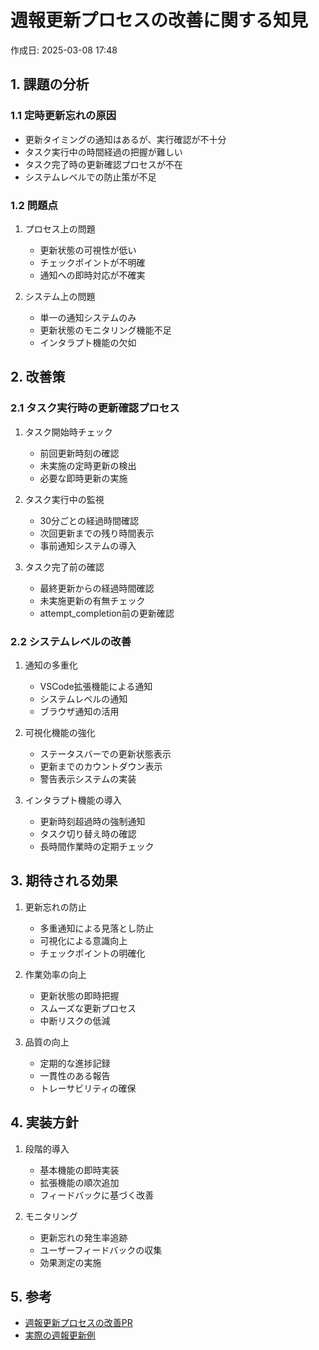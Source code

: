 # 週報更新プロセスの改善に関する知見

作成日: 2025-03-08 17:48

## 1. 課題の分析

### 1.1 定時更新忘れの原因
- 更新タイミングの通知はあるが、実行確認が不十分
- タスク実行中の時間経過の把握が難しい
- タスク完了時の更新確認プロセスが不在
- システムレベルでの防止策が不足

### 1.2 問題点
1. プロセス上の問題
   - 更新状態の可視性が低い
   - チェックポイントが不明確
   - 通知への即時対応が不確実

2. システム上の問題
   - 単一の通知システムのみ
   - 更新状態のモニタリング機能不足
   - インタラプト機能の欠如

## 2. 改善策

### 2.1 タスク実行時の更新確認プロセス
1. タスク開始時チェック
   - 前回更新時刻の確認
   - 未実施の定時更新の検出
   - 必要な即時更新の実施

2. タスク実行中の監視
   - 30分ごとの経過時間確認
   - 次回更新までの残り時間表示
   - 事前通知システムの導入

3. タスク完了前の確認
   - 最終更新からの経過時間確認
   - 未実施更新の有無チェック
   - attempt_completion前の更新確認

### 2.2 システムレベルの改善
1. 通知の多重化
   - VSCode拡張機能による通知
   - システムレベルの通知
   - ブラウザ通知の活用

2. 可視化機能の強化
   - ステータスバーでの更新状態表示
   - 更新までのカウントダウン表示
   - 警告表示システムの実装

3. インタラプト機能の導入
   - 更新時刻超過時の強制通知
   - タスク切り替え時の確認
   - 長時間作業時の定期チェック

## 3. 期待される効果

1. 更新忘れの防止
   - 多重通知による見落とし防止
   - 可視化による意識向上
   - チェックポイントの明確化

2. 作業効率の向上
   - 更新状態の即時把握
   - スムーズな更新プロセス
   - 中断リスクの低減

3. 品質の向上
   - 定期的な進捗記録
   - 一貫性のある報告
   - トレーサビリティの確保

## 4. 実装方針

1. 段階的導入
   - 基本機能の即時実装
   - 拡張機能の順次追加
   - フィードバックに基づく改善

2. モニタリング
   - 更新忘れの発生率追跡
   - ユーザーフィードバックの収集
   - 効果測定の実施

## 5. 参考
- [週報更新プロセスの改善PR](../../rules/project.md#更新忘れ防止策)
- [実際の週報更新例](../../../team/core/logs/work-log/amano/2025/2025-03_2.md)